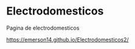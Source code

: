 # Electrodomesticos
Pagina de electrodomesticos
 
https://emerson14.github.io/Electrodomesticos2/
 
